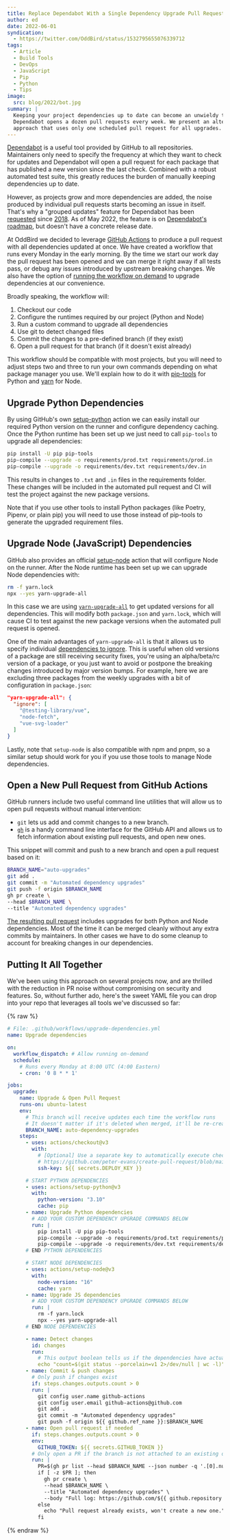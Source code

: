 ```yaml
---
title: Replace Dependabot With a Single Dependency Upgrade Pull Request
author: ed
date: 2022-06-01
syndication:
  - https://twitter.com/OddBird/status/1532795655076339712
tags:
  - Article
  - Build Tools
  - DevOps
  - JavaScript
  - Pip
  - Python
  - Tips
image:
  src: blog/2022/bot.jpg
summary: |
  Keeping your project dependencies up to date can become an unwieldy task when
  Dependabot opens a dozen pull requests every week. We present an alternative
  approach that uses only one scheduled pull request for all upgrades.
---
```


[Dependabot](https://docs.github.com/en/code-security/dependabot/dependabot-version-updates/configuring-dependabot-version-updates)
is a useful tool provided by GitHub to all repositories. Maintainers only need
to specify the frequency at which they want to check for updates and Dependabot
will open a pull request for each package that has published a new version since
the last check. Combined with a robust automated test suite, this greatly
reduces the burden of manually keeping dependencies up to date.

However, as projects grow and more dependencies are added, the noise produced by
individual pull requests starts becoming an issue in itself. That's why a
"grouped updates" feature for Dependabot has been
[requested](https://github.com/dependabot/dependabot-core/issues/1190) since
[2018](https://github.com/dependabot/dependabot-core/issues/2265). As of May
2022, the feature is on [Dependabot's
roadmap](https://github.com/github/roadmap/issues/148), but doesn't have a
concrete release date.

At OddBird we decided to leverage [GitHub
Actions](https://github.com/features/actions) to produce a pull request with all
dependencies updated at once. We have created a workflow that runs every Monday
in the early morning. By the time we start our work day the pull request has
been opened and we can merge it right away if all tests pass, or debug any
issues introduced by upstream breaking changes. We also have the option of
[running the workflow on
demand](https://docs.github.com/en/actions/managing-workflow-runs/manually-running-a-workflow)
to upgrade dependencies at our convenience.

Broadly speaking, the workflow will:

1. Checkout our code
1. Configure the runtimes required by our project (Python and Node)
1. Run a custom command to upgrade all dependencies
1. Use git to detect changed files
1. Commit the changes to a pre-defined branch (if they exist)
1. Open a pull request for that branch (if it doesn't exist already)

This workflow should be compatible with most projects, but you will need to
adjust steps two and three to run your own commands depending on what package
manager you use. We'll explain how to do it with
[pip-tools](https://github.com/jazzband/pip-tools) for Python and
[yarn](https://yarnpkg.com/) for Node.

## Upgrade Python Dependencies

By using GitHub's own [setup-python](https://github.com/actions/setup-python)
action we can easily install our required Python version on the runner and
configure dependency caching. Once the Python runtime has been set up we just
need to call `pip-tools` to upgrade all dependencies:

```bash
pip install -U pip pip-tools
pip-compile --upgrade -o requirements/prod.txt requirements/prod.in
pip-compile --upgrade -o requirements/dev.txt requirements/dev.in
```

This results in changes to `.txt` and `.in` files in the requirements folder.
These changes will be included in the automated pull request and CI will test
the project against the new package versions.

Note that if you use other tools to install Python packages (like Poetry,
Pipenv, or plain pip) you will need to use those instead of pip-tools to
generate the upgraded requirement files.

## Upgrade Node (JavaScript) Dependencies

GitHub also provides an official
[setup-node](https://github.com/actions/setup-node) action that will configure
Node on the runner. After the Node runtime has been set up we can upgrade Node
dependencies with:

```bash
rm -f yarn.lock
npx --yes yarn-upgrade-all
```

In this case we are using
[`yarn-upgrade-all`](https://github.com/tylerlong/yarn-upgrade-all) to get
updated versions for all dependencies. This will modify both `package.json` and
`yarn.lock`, which will cause CI to test against the new package versions when
the automated pull request is opened.

One of the main advantages of `yarn-upgrade-all` is that it allows us to specify
individual [dependencies to
ignore](https://github.com/tylerlong/yarn-upgrade-all#ignore-some-packages).
This is useful when old versions of a package are still receiving security
fixes, you're using an alpha/beta/rc version of a package, or you just want to
avoid or postpone the breaking changes introduced by major version bumps. For
example, here we are excluding three packages from the weekly upgrades with a
bit of configuration in `package.json`:

```json
"yarn-upgrade-all": {
  "ignore": [
    "@testing-library/vue",
    "node-fetch",
    "vue-svg-loader"
  ]
}
```

Lastly, note that `setup-node` is also compatible with npm and pnpm, so a
similar setup should work for you if you use those tools to manage Node
dependencies.

## Open a New Pull Request from GitHub Actions

GitHub runners include two useful command line utilities that will allow us to
open pull requests without manual intervention:

- `git` lets us add and commit changes to a new branch.
- [`gh`](https://cli.github.com/) is a handy command line interface for the
  GitHub API and allows us to fetch information about existing pull requests,
  and open new ones.

This snippet will commit and push to a new branch and open a pull request based
on it:

```bash
BRANCH_NAME="auto-upgrades"
git add .
git commit -m "Automated dependency upgrades"
git push -f origin $BRANCH_NAME
gh pr create \
--head $BRANCH_NAME \
--title "Automated dependency upgrades"
```

[The resulting pull request](https://github.com/oddbird/Metecho/pull/2161)
includes upgrades for both Python and Node dependencies. Most of the time it can
be merged cleanly without any extra commits by maintainers. In other cases we
have to do some cleanup to account for breaking changes in our dependencies.

## Putting It All Together

We've been using this approach on several projects now, and are thrilled with
the reduction in PR noise without compromising on security and features. So,
without further ado, here's the sweet YAML file you can drop into your repo that
leverages all tools we've discussed so far:

{% raw %}
```yml
# File: .github/workflows/upgrade-dependencies.yml
name: Upgrade dependencies

on:
  workflow_dispatch: # Allow running on-demand
  schedule:
    # Runs every Monday at 8:00 UTC (4:00 Eastern)
    - cron: '0 8 * * 1'

jobs:
  upgrade:
    name: Upgrade & Open Pull Request
    runs-on: ubuntu-latest
    env:
      # This branch will receive updates each time the workflow runs
      # It doesn't matter if it's deleted when merged, it'll be re-created
      BRANCH_NAME: auto-dependency-upgrades
    steps:
      - uses: actions/checkout@v3
        with:
          # [Optional] Use a separate key to automatically execute checks on the resulting PR
          # https://github.com/peter-evans/create-pull-request/blob/main/docs/concepts-guidelines.md#triggering-further-workflow-runs
          ssh-key: ${{ secrets.DEPLOY_KEY }}

      # START PYTHON DEPENDENCIES
      - uses: actions/setup-python@v3
        with:
          python-version: "3.10"
          cache: pip
      - name: Upgrade Python dependencies
        # ADD YOUR CUSTOM DEPENDENCY UPGRADE COMMANDS BELOW
        run: |
          pip install -U pip pip-tools
          pip-compile --upgrade -o requirements/prod.txt requirements/prod.in
          pip-compile --upgrade -o requirements/dev.txt requirements/dev.in
      # END PYTHON DEPENDENCIES

      # START NODE DEPENDENCIES
      - uses: actions/setup-node@v3
        with:
          node-version: "16"
          cache: yarn
      - name: Upgrade JS dependencies
        # ADD YOUR CUSTOM DEPENDENCY UPGRADE COMMANDS BELOW
        run: |
          rm -f yarn.lock
          npx --yes yarn-upgrade-all
      # END NODE DEPENDENCIES

      - name: Detect changes
        id: changes
        run:
          # This output boolean tells us if the dependencies have actually changed
          echo "count=$(git status --porcelain=v1 2>/dev/null | wc -l)" >> $GITHUB_OUTPUT
      - name: Commit & push changes
        # Only push if changes exist
        if: steps.changes.outputs.count > 0
        run: |
          git config user.name github-actions
          git config user.email github-actions@github.com
          git add .
          git commit -m "Automated dependency upgrades"
          git push -f origin ${{ github.ref_name }}:$BRANCH_NAME
      - name: Open pull request if needed
        if: steps.changes.outputs.count > 0
        env:
          GITHUB_TOKEN: ${{ secrets.GITHUB_TOKEN }}
        # Only open a PR if the branch is not attached to an existing one
        run: |
          PR=$(gh pr list --head $BRANCH_NAME --json number -q '.[0].number')
          if [ -z $PR ]; then
            gh pr create \
            --head $BRANCH_NAME \
            --title "Automated dependency upgrades" \
            --body "Full log: https://github.com/${{ github.repository }}/actions/runs/${{ github.run_id }}"
          else
            echo "Pull request already exists, won't create a new one."
          fi
```
{% endraw %}
